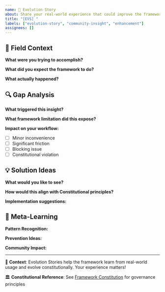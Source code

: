 ```yaml
---
name: 🔄 Evolution Story
about: Share your real-world experience that could improve the framework
title: "[EVS] "
labels: ["evolution-story", "community-insight", "enhancement"]
assignees: []
---
```


## 🎯 Field Context

**What were you trying to accomplish?**

<!-- Describe the real-world scenario, user workflow, or project context -->

**What did you expect the framework to do?**

<!-- Your expectation based on the manifesto/documentation -->

**What actually happened?**

<!-- The reality vs expectation -->

## 🔍 Gap Analysis

**What triggered this insight?**

<!-- The specific moment/task/command that revealed the issue -->

**What framework limitation did this expose?**

<!-- Constitutional principle, execution mode, tooling, documentation, etc. -->

**Impact on your workflow:**

- [ ] Minor inconvenience
- [ ] Significant friction
- [ ] Blocking issue
- [ ] Constitutional violation

## 💡 Solution Ideas

**What would you like to see?**

<!-- Your proposed enhancement or solution -->

**How would this align with Constitutional principles?**

<!-- Reference specific principles from the manifesto -->

**Implementation suggestions:**

<!-- Any ideas for how this could be implemented -->

## 🧠 Meta-Learning

**Pattern Recognition:**

<!-- Does this represent a broader category of issues? -->

**Prevention Ideas:**

<!-- How could similar issues be prevented in future? -->

**Community Impact:**

<!-- How might this help other framework users? -->

---

📖 **Context**: Evolution Stories help the framework learn from real-world usage and evolve constitutionally. Your
experience matters!

🏛️ **Constitutional Reference**: See [Framework Constitution](../CONSTITUTION.md) for governance principles
